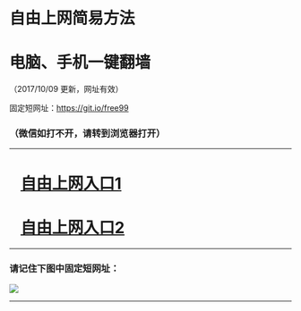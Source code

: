 ﻿# 自由上网简易方法

# 电脑、手机一键翻墙

（2017/10/09 更新，网址有效）

固定短网址：https://git.io/free99

### （微信如打不开，请转到浏览器打开）


***





# &nbsp;&nbsp; <a href="http://ft2311311307.fwq-tz-1001.info/fwqtz01.html?t=100900127611 " target="_blank">自由上网入口1</a>
# &nbsp;&nbsp; <a href="http://ft25978394.fwq-tz-1002.info/fwqtz02.html?t=100900121558 " target="_blank">自由上网入口2</a>
***

### 请记住下图中固定短网址：

<img src="https://s3-us-west-2.amazonaws.com/fwq-1001/yjfq-20170905okok.png" /> 


***

